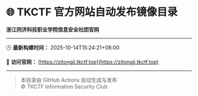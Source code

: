 # 🌐 TKCTF 官方网站自动发布镜像目录

**浙江同济科技职业学院信息安全社团官网**

---
🕒 **最新构建时间：** 2025-10-14T15:24:21+08:00

🚀 **访问官网：** [https://zjtongji.tkctf.top](https://zjtongji.tkctf.top)

---
> 本目录由 GitHub Actions 自动生成与发布  
> © TKCTF Information Security Club
